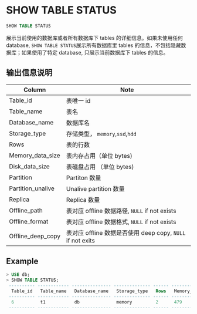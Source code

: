 # SHOW TABLE STATUS

```sql
SHOW TABLE STATUS
```

展示当前使用的数据库或者所有数据库下 tables 的详细信息。如果未使用任何 database, `SHOW TABLE STATUS`展示所有数据库里 tables 的信息，不包括隐藏数据库；如果使用了特定 database, 只展示当前数据库下 tables 的信息。



## 输出信息说明

| Column            | Note                                              |
| ----------------- |---------------------------------------------------|
| Table_id          | 表唯一 id                                            |
| Table_name        | 表名                                                |
| Database_name     | 数据库名                                              |
| Storage_type      | 存储类型， `memory`,`ssd`,`hdd`                        |
| Rows              | 表的行数                                              |
| Memory_data_size  | 表内存占用（单位 bytes)                                   |
| Disk_data_size    | 表磁盘占用 （单位 bytes)                                  |
| Partition         | Partiton 数量                                       |
| Partition_unalive | Unalive partition 数量                              |
| Replica           | Replica 数量                                        |
| Offline_path      | 表对应 offline 数据路径, `NULL` if not exists            |
| Offline_format    | 表对应 offline 数据格式, `NULL` if not exists            |
| Offline_deep_copy | 表对应 offline 数据是否使用 deep copy, `NULL` if not exits |



## Example

```sql
> USE db;
> SHOW TABLE STATUS;
 ---------- ------------ --------------- -------------- ------ ------------------ ---------------- ----------- ------------------- --------- -------------- ---------------- ------------------- 
  Table_id   Table_name   Database_name   Storage_type   Rows   Memory_data_size   Disk_data_size   Partition   Partition_unalive   Replica   Offline_path   Offline_format   Offline_deep_copy  
 ---------- ------------ --------------- -------------- ------ ------------------ ---------------- ----------- ------------------- --------- -------------- ---------------- ------------------- 
  6          t1           db              memory         2      479                0                8           0                   3         NULL           NULL             NULL               
 ---------- ------------ --------------- -------------- ------ ------------------ ---------------- ----------- ------------------- --------- -------------- ---------------- ------------------- 
```

